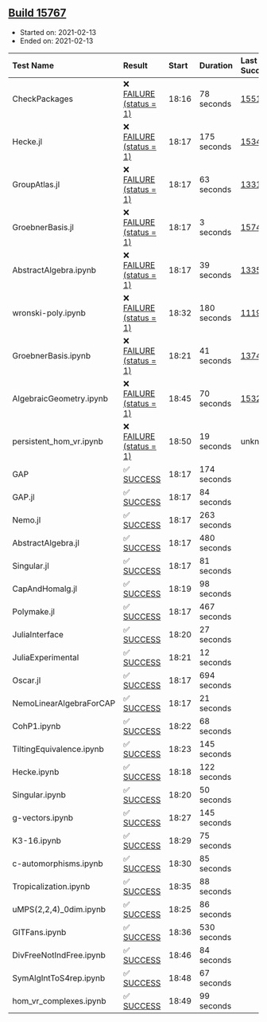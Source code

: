 ## [Build 15767](https://oscarci.mathematik.uni-kl.de/job/oscar/15767/)

* Started on: 2021-02-13
* Ended on: 2021-02-13

| Test Name    | Result | Start | Duration | Last Success | First Failure |
|:-------------|:-------|:------|:---------|:-------------|:--------------|
| CheckPackages | ❌ [FAILURE (status = 1)](https://oscarci.mathematik.uni-kl.de/job/oscar/15767/artifact/logs/build-15767/CheckPackages.log) | 18:16 | 78 seconds | [15514](https://oscarci.mathematik.uni-kl.de/job/oscar/15514/) | [15515](https://oscarci.mathematik.uni-kl.de/job/oscar/15515/) |
| Hecke.jl | ❌ [FAILURE (status = 1)](https://oscarci.mathematik.uni-kl.de/job/oscar/15767/artifact/logs/build-15767/Hecke.jl.log) | 18:17 | 175 seconds | [15344](https://oscarci.mathematik.uni-kl.de/job/oscar/15344/) | [15348](https://oscarci.mathematik.uni-kl.de/job/oscar/15348/) |
| GroupAtlas.jl | ❌ [FAILURE (status = 1)](https://oscarci.mathematik.uni-kl.de/job/oscar/15767/artifact/logs/build-15767/GroupAtlas.jl.log) | 18:17 | 63 seconds | [13311](https://oscarci.mathematik.uni-kl.de/job/oscar/13311/) | [13312](https://oscarci.mathematik.uni-kl.de/job/oscar/13312/) |
| GroebnerBasis.jl | ❌ [FAILURE (status = 1)](https://oscarci.mathematik.uni-kl.de/job/oscar/15767/artifact/logs/build-15767/GroebnerBasis.jl.log) | 18:17 | 3 seconds | [15745](https://oscarci.mathematik.uni-kl.de/job/oscar/15745/) | [15746](https://oscarci.mathematik.uni-kl.de/job/oscar/15746/) |
| AbstractAlgebra.ipynb | ❌ [FAILURE (status = 1)](https://oscarci.mathematik.uni-kl.de/job/oscar/15767/artifact/logs/build-15767/AbstractAlgebra.ipynb.log) | 18:17 | 39 seconds | [13355](https://oscarci.mathematik.uni-kl.de/job/oscar/13355/) | [13356](https://oscarci.mathematik.uni-kl.de/job/oscar/13356/) |
| wronski-poly.ipynb | ❌ [FAILURE (status = 1)](https://oscarci.mathematik.uni-kl.de/job/oscar/15767/artifact/logs/build-15767/wronski-poly.ipynb.log) | 18:32 | 180 seconds | [11192](https://oscarci.mathematik.uni-kl.de/job/oscar/11192/) | [11193](https://oscarci.mathematik.uni-kl.de/job/oscar/11193/) |
| GroebnerBasis.ipynb | ❌ [FAILURE (status = 1)](https://oscarci.mathematik.uni-kl.de/job/oscar/15767/artifact/logs/build-15767/GroebnerBasis.ipynb.log) | 18:21 | 41 seconds | [13748](https://oscarci.mathematik.uni-kl.de/job/oscar/13748/) | [13749](https://oscarci.mathematik.uni-kl.de/job/oscar/13749/) |
| AlgebraicGeometry.ipynb | ❌ [FAILURE (status = 1)](https://oscarci.mathematik.uni-kl.de/job/oscar/15767/artifact/logs/build-15767/AlgebraicGeometry.ipynb.log) | 18:45 | 70 seconds | [15322](https://oscarci.mathematik.uni-kl.de/job/oscar/15322/) | [15323](https://oscarci.mathematik.uni-kl.de/job/oscar/15323/) |
| persistent_hom_vr.ipynb | ❌ [FAILURE (status = 1)](https://oscarci.mathematik.uni-kl.de/job/oscar/15767/artifact/logs/build-15767/persistent_hom_vr.ipynb.log) | 18:50 | 19 seconds | unknown | unknown |
| GAP | ✅ [SUCCESS](https://oscarci.mathematik.uni-kl.de/job/oscar/15767/artifact/logs/build-15767/GAP.log) | 18:17 | 174 seconds |  |  |
| GAP.jl | ✅ [SUCCESS](https://oscarci.mathematik.uni-kl.de/job/oscar/15767/artifact/logs/build-15767/GAP.jl.log) | 18:17 | 84 seconds |  |  |
| Nemo.jl | ✅ [SUCCESS](https://oscarci.mathematik.uni-kl.de/job/oscar/15767/artifact/logs/build-15767/Nemo.jl.log) | 18:17 | 263 seconds |  |  |
| AbstractAlgebra.jl | ✅ [SUCCESS](https://oscarci.mathematik.uni-kl.de/job/oscar/15767/artifact/logs/build-15767/AbstractAlgebra.jl.log) | 18:17 | 480 seconds |  |  |
| Singular.jl | ✅ [SUCCESS](https://oscarci.mathematik.uni-kl.de/job/oscar/15767/artifact/logs/build-15767/Singular.jl.log) | 18:17 | 81 seconds |  |  |
| CapAndHomalg.jl | ✅ [SUCCESS](https://oscarci.mathematik.uni-kl.de/job/oscar/15767/artifact/logs/build-15767/CapAndHomalg.jl.log) | 18:19 | 98 seconds |  |  |
| Polymake.jl | ✅ [SUCCESS](https://oscarci.mathematik.uni-kl.de/job/oscar/15767/artifact/logs/build-15767/Polymake.jl.log) | 18:17 | 467 seconds |  |  |
| JuliaInterface | ✅ [SUCCESS](https://oscarci.mathematik.uni-kl.de/job/oscar/15767/artifact/logs/build-15767/JuliaInterface.log) | 18:20 | 27 seconds |  |  |
| JuliaExperimental | ✅ [SUCCESS](https://oscarci.mathematik.uni-kl.de/job/oscar/15767/artifact/logs/build-15767/JuliaExperimental.log) | 18:21 | 12 seconds |  |  |
| Oscar.jl | ✅ [SUCCESS](https://oscarci.mathematik.uni-kl.de/job/oscar/15767/artifact/logs/build-15767/Oscar.jl.log) | 18:17 | 694 seconds |  |  |
| NemoLinearAlgebraForCAP | ✅ [SUCCESS](https://oscarci.mathematik.uni-kl.de/job/oscar/15767/artifact/logs/build-15767/NemoLinearAlgebraForCAP.log) | 18:17 | 21 seconds |  |  |
| CohP1.ipynb | ✅ [SUCCESS](https://oscarci.mathematik.uni-kl.de/job/oscar/15767/artifact/logs/build-15767/CohP1.ipynb.log) | 18:22 | 68 seconds |  |  |
| TiltingEquivalence.ipynb | ✅ [SUCCESS](https://oscarci.mathematik.uni-kl.de/job/oscar/15767/artifact/logs/build-15767/TiltingEquivalence.ipynb.log) | 18:23 | 145 seconds |  |  |
| Hecke.ipynb | ✅ [SUCCESS](https://oscarci.mathematik.uni-kl.de/job/oscar/15767/artifact/logs/build-15767/Hecke.ipynb.log) | 18:18 | 122 seconds |  |  |
| Singular.ipynb | ✅ [SUCCESS](https://oscarci.mathematik.uni-kl.de/job/oscar/15767/artifact/logs/build-15767/Singular.ipynb.log) | 18:20 | 50 seconds |  |  |
| g-vectors.ipynb | ✅ [SUCCESS](https://oscarci.mathematik.uni-kl.de/job/oscar/15767/artifact/logs/build-15767/g-vectors.ipynb.log) | 18:27 | 145 seconds |  |  |
| K3-16.ipynb | ✅ [SUCCESS](https://oscarci.mathematik.uni-kl.de/job/oscar/15767/artifact/logs/build-15767/K3-16.ipynb.log) | 18:29 | 75 seconds |  |  |
| c-automorphisms.ipynb | ✅ [SUCCESS](https://oscarci.mathematik.uni-kl.de/job/oscar/15767/artifact/logs/build-15767/c-automorphisms.ipynb.log) | 18:30 | 85 seconds |  |  |
| Tropicalization.ipynb | ✅ [SUCCESS](https://oscarci.mathematik.uni-kl.de/job/oscar/15767/artifact/logs/build-15767/Tropicalization.ipynb.log) | 18:35 | 88 seconds |  |  |
| uMPS(2,2,4)_0dim.ipynb | ✅ [SUCCESS](https://oscarci.mathematik.uni-kl.de/job/oscar/15767/artifact/logs/build-15767/uMPS-2-2-4-_0dim.ipynb.log) | 18:25 | 86 seconds |  |  |
| GITFans.ipynb | ✅ [SUCCESS](https://oscarci.mathematik.uni-kl.de/job/oscar/15767/artifact/logs/build-15767/GITFans.ipynb.log) | 18:36 | 530 seconds |  |  |
| DivFreeNotIndFree.ipynb | ✅ [SUCCESS](https://oscarci.mathematik.uni-kl.de/job/oscar/15767/artifact/logs/build-15767/DivFreeNotIndFree.ipynb.log) | 18:46 | 84 seconds |  |  |
| SymAlgIntToS4rep.ipynb | ✅ [SUCCESS](https://oscarci.mathematik.uni-kl.de/job/oscar/15767/artifact/logs/build-15767/SymAlgIntToS4rep.ipynb.log) | 18:48 | 67 seconds |  |  |
| hom_vr_complexes.ipynb | ✅ [SUCCESS](https://oscarci.mathematik.uni-kl.de/job/oscar/15767/artifact/logs/build-15767/hom_vr_complexes.ipynb.log) | 18:49 | 99 seconds |  |  |
